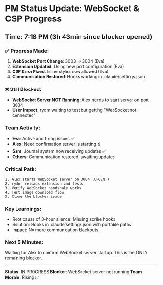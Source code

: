 # PM Status Update: WebSocket & CSP Progress

## Time: 7:18 PM (3h 43min since blocker opened)

### ✅ Progress Made:
1. **WebSocket Port Change**: 3003 → 3004 (Eva)
2. **Extension Updated**: Using new port configuration (Eva)  
3. **CSP Error Fixed**: Inline styles now allowed (Eva)
4. **Communication Restored**: Hooks working in .claude/settings.json

### ❌ Still Blocked:
- **WebSocket Server NOT Running**: Alex needs to start server on port 3004
- **User Impact**: rydnr waiting to test but getting "WebSocket not connected"

### Team Activity:
- **Eva**: Active and fixing issues ✅
- **Alex**: Need confirmation server is starting ⏳
- **Sam**: Journal system now receiving updates ✅
- **Others**: Communication restored, awaiting updates

### Critical Path:
```
1. Alex starts WebSocket server on 3004 (URGENT)
2. rydnr reloads extension and tests
3. Verify WebSocket handshake works
4. Test image download flow
5. Close the blocker issue
```

### Key Learnings:
- Root cause of 3-hour silence: Missing scribe hooks
- Solution: Hooks in .claude/settings.json with portable paths
- Impact: No more communication blackouts

### Next 5 Minutes:
Waiting for Alex to confirm WebSocket server startup. This is the ONLY remaining blocker.

---
**Status**: IN PROGRESS
**Blocker**: WebSocket server not running
**Team Morale**: Rising 📈